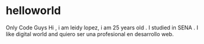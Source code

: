 # helloworld
Only Code Guys
Hi , i am leidy lopez, i am 25  years old . I studied in SENA . I like digital world and  quiero ser una profesional en desarrollo web.
